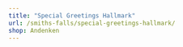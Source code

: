 ```yaml
---
title: "Special Greetings Hallmark"
url: /smiths-falls/special-greetings-hallmark/
shop: Andenken
---
```

